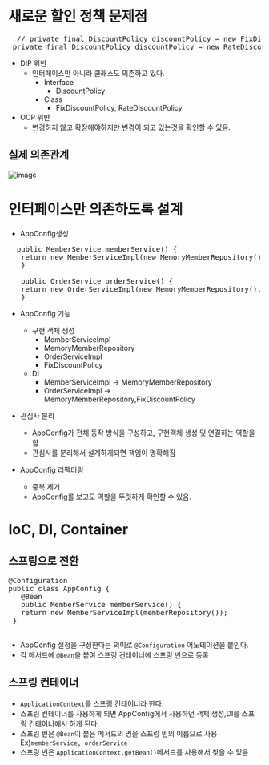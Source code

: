# 새로운 할인 정책 문제점
<pre>
  // private final DiscountPolicy discountPolicy = new FixDiscountPolicy();
 private final DiscountPolicy discountPolicy = new RateDiscountPolicy();
</pre>

- DIP 위반
  - 인터페이스만 아니라 클래스도 의존하고 있다.
    - Interface
      - DiscountPolicy
    - Class
      - FixDiscountPolicy, RateDiscountPolicy
- OCP 위반 
  -  변경하지 않고 확장해야하지만 변경이 되고 있는것을 확인할 수 있음.

## 실제 의존관계
![image](https://user-images.githubusercontent.com/59104703/163922675-3c651be1-3e5e-465b-95dc-7cdf3d9d15e4.png)


# 인터페이스만 의존하도록 설계
- AppConfig생성
<pre>
  public MemberService memberService() {
   return new MemberServiceImpl(new MemoryMemberRepository());
   }
   
   public OrderService orderService() {
   return new OrderServiceImpl(new MemoryMemberRepository(),new FixDiscountPolicy());
   }
</pre>

- AppConfig 기능
  - 구현 객체 생성
    -  MemberServiceImpl
    -  MemoryMemberRepository
    -  OrderServiceImpl
    -  FixDiscountPolicy
  - DI
    - MemberServiceImpl -> MemoryMemberRepository
    - OrderServiceImpl -> MemoryMemberRepository,FixDiscountPolicy

- 관심사 분리
  - AppConfig가 전체 동작 방식을 구성하고, 구현객체 생성 및 연결하는 역할을 함
  - 관심사를 분리해서 설계하게되면 책임이 명확해짐

- AppConfig 리팩터링
  - 중복 제거
  - AppConfig를 보고도 역할을 뚜렷하게 확인할 수 있음.

# IoC, DI, Container



## 스프링으로 전환
 <pre>
@Configuration
public class AppConfig {
   @Bean
   public MemberService memberService() {
   return new MemberServiceImpl(memberRepository());
 }
 </pre>
 - AppConfig 설정을 구성한다는 의미로 ```@Configuration``` 어노테이션을 붙인다.
 - 각 메서드에 ```@Bean```을 붙여 스프링 컨테이너에 스프링 빈으로 등록
## 스프링 컨테이너
- ```ApplicationContext```를 스프링 컨테이너라 한다.
- 스프링 컨테이너를 사용하게 되면 AppConfig에서 사용하던 객체 생성,DI를 스프링 컨테이너에서 하게 된다.
- 스프링 빈은 ```@Bean```이 붙은 메서드의 명을 스프링 빈의 이름으로 사용 Ex)```memberService, orderService```
- 스프링 빈은 ```ApplicationContext.getBean()```메서드를 사용해서 찾을 수 있음

